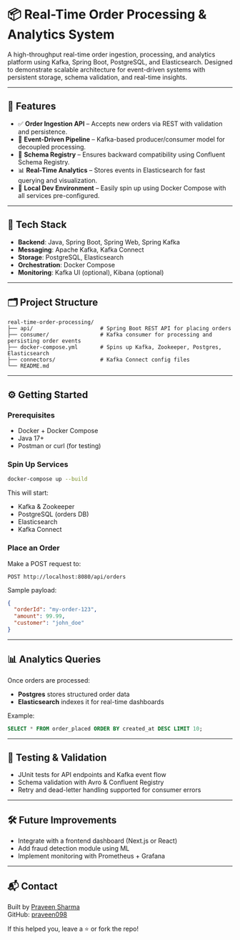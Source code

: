 # 📦 Real-Time Order Processing & Analytics System

A high-throughput real-time order ingestion, processing, and analytics platform using Kafka, Spring Boot, PostgreSQL, and Elasticsearch. Designed to demonstrate scalable architecture for event-driven systems with persistent storage, schema validation, and real-time insights.

---

## 🚀 Features

- ✅ **Order Ingestion API** – Accepts new orders via REST with validation and persistence.
- 🔄 **Event-Driven Pipeline** – Kafka-based producer/consumer model for decoupled processing.
- 🧾 **Schema Registry** – Ensures backward compatibility using Confluent Schema Registry.
- 📊 **Real-Time Analytics** – Stores events in Elasticsearch for fast querying and visualization.
- 🧪 **Local Dev Environment** – Easily spin up using Docker Compose with all services pre-configured.

---

## 🧱 Tech Stack

- **Backend**: Java, Spring Boot, Spring Web, Spring Kafka
- **Messaging**: Apache Kafka, Kafka Connect
- **Storage**: PostgreSQL, Elasticsearch
- **Orchestration**: Docker Compose
- **Monitoring**: Kafka UI (optional), Kibana (optional)

---

## 🗂 Project Structure

```
real-time-order-processing/
├── api/                     # Spring Boot REST API for placing orders
├── consumer/                # Kafka consumer for processing and persisting order events
├── docker-compose.yml       # Spins up Kafka, Zookeeper, Postgres, Elasticsearch
├── connectors/              # Kafka Connect config files
└── README.md
```

---

## ⚙️ Getting Started

### Prerequisites

- Docker + Docker Compose
- Java 17+
- Postman or curl (for testing)

### Spin Up Services

```bash
docker-compose up --build
```

This will start:
- Kafka & Zookeeper
- PostgreSQL (orders DB)
- Elasticsearch
- Kafka Connect

### Place an Order

Make a POST request to:

```
POST http://localhost:8080/api/orders
```

Sample payload:
```json
{
  "orderId": "my-order-123",
  "amount": 99.99,
  "customer": "john_doe"
}
```

---

## 📊 Analytics Queries

Once orders are processed:
- **Postgres** stores structured order data
- **Elasticsearch** indexes it for real-time dashboards

Example:
```sql
SELECT * FROM order_placed ORDER BY created_at DESC LIMIT 10;
```

---

## 🧪 Testing & Validation

- JUnit tests for API endpoints and Kafka event flow
- Schema validation with Avro & Confluent Registry
- Retry and dead-letter handling supported for consumer errors

---

## 🛠 Future Improvements

- Integrate with a frontend dashboard (Next.js or React)
- Add fraud detection module using ML
- Implement monitoring with Prometheus + Grafana

---

## 📬 Contact

Built by [Praveen Sharma](https://www.linkedin.com/in/praveen-sharma-18893b146)  
GitHub: [praveen098](https://github.com/praveen098)

If this helped you, leave a ⭐ or fork the repo!

